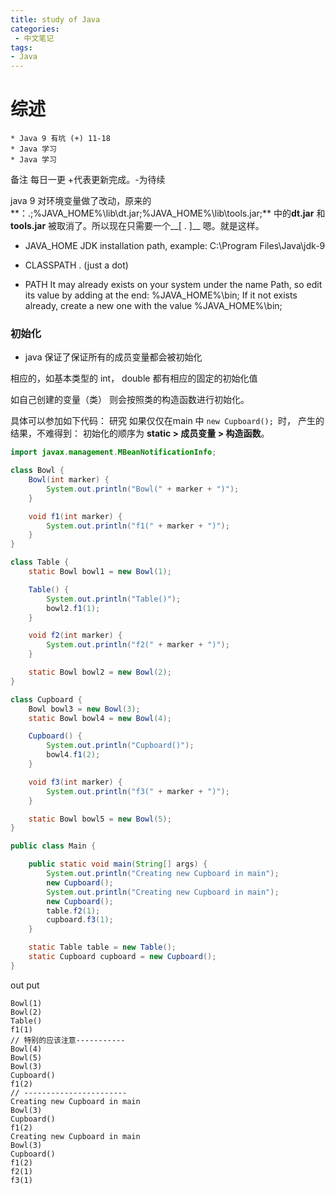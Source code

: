 ```yaml
---
title: study of Java
categories:
 - 中文笔记
tags:
- Java 
---
```


# 综述
    * Java 9 有坑 (+) 11-18
    * Java 学习
    * Java 学习

备注 每日一更 +代表更新完成。-为待续
<!--more-->

java 9 对环境变量做了改动，原来的**：.;%JAVA_HOME%\lib\dt.jar;%JAVA_HOME%\lib\tools.jar;** 中的**dt.jar** 和**tools.jar** 被取消了。所以现在只需要一个__[ . ]__
嗯。就是这样。
        
* JAVA_HOME
    JDK installation path, example: C:\Program Files\Java\jdk-9


* CLASSPATH 
    . (just a dot)


* PATH 
    It may already exists on your system under the name Path, so edit its value by adding at the end: %JAVA_HOME%\bin; If it not exists already, create a new one with the value %JAVA_HOME%\bin; 
        
### 初始化

* java 保证了保证所有的成员变量都会被初始化

相应的，如基本类型的 int， double 都有相应的固定的初始化值

如自己创建的变量（类） 则会按照类的构造函数进行初始化。

具体可以参加如下代码：
研究 如果仅仅在main 中 `new Cupboard(); `时， 产生的结果，不难得到：
初始化的顺序为 __static > 成员变量 > 构造函数__。

```java
import javax.management.MBeanNotificationInfo;

class Bowl {
    Bowl(int marker) {
        System.out.println("Bowl(" + marker + ")");
    }

    void f1(int marker) {
        System.out.println("f1(" + marker + ")");
    }
}

class Table {
    static Bowl bowl1 = new Bowl(1);

    Table() {
        System.out.println("Table()");
        bowl2.f1(1);
    }

    void f2(int marker) {
        System.out.println("f2(" + marker + ")");
    }

    static Bowl bowl2 = new Bowl(2);
}

class Cupboard {
    Bowl bowl3 = new Bowl(3);
    static Bowl bowl4 = new Bowl(4);

    Cupboard() {
        System.out.println("Cupboard()");
        bowl4.f1(2);
    }

    void f3(int marker) {
        System.out.println("f3(" + marker + ")");
    }

    static Bowl bowl5 = new Bowl(5);
}

public class Main {

    public static void main(String[] args) {
        System.out.println("Creating new Cupboard in main");
        new Cupboard();
        System.out.println("Creating new Cupboard in main");
        new Cupboard();
        table.f2(1);
        cupboard.f3(1);
    }

    static Table table = new Table();
    static Cupboard cupboard = new Cupboard();
}
```

out put

``` 
Bowl(1)
Bowl(2)
Table()
f1(1)
// 特别的应该注意-----------
Bowl(4)
Bowl(5)
Bowl(3)
Cupboard()
f1(2)
// -----------------------
Creating new Cupboard in main
Bowl(3)
Cupboard()
f1(2)
Creating new Cupboard in main
Bowl(3)
Cupboard()
f1(2)
f2(1)
f3(1)
```





